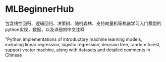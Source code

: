 # MLBeginnerHub
包含线性回归、逻辑回归、决策树、随机森林、支持向量机等机器学习入门模型的python实现，数据，以及详细的中文注释

"Python implementations of introductory machine learning models, including linear regression, logistic regression, decision tree, random forest, support vector machine, along with datasets and detailed comments in Chinese
